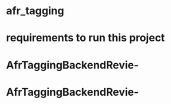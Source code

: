 # afr_tagging
# requirements to run this project
# AfrTaggingBackendRevie-
# AfrTaggingBackendRevie-
